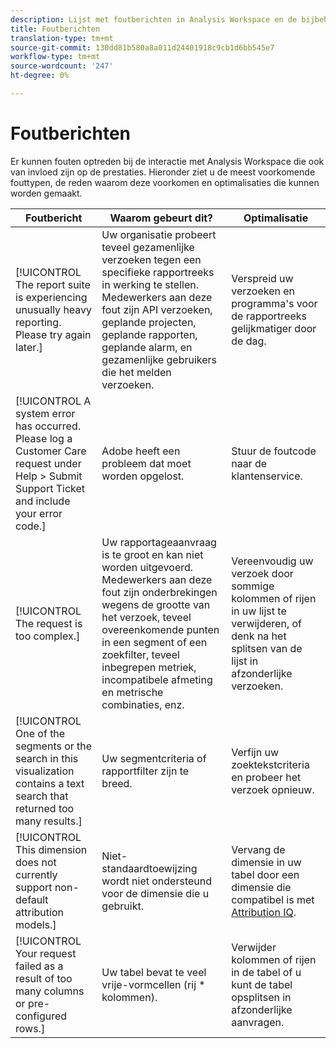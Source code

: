 ```yaml
---
description: Lijst met foutberichten in Analysis Workspace en de bijbehorende componenten
title: Foutberichten
translation-type: tm+mt
source-git-commit: 130dd81b580a8a011d24401918c9cb1d6bb545e7
workflow-type: tm+mt
source-wordcount: '247'
ht-degree: 0%

---
```



# Foutberichten

Er kunnen fouten optreden bij de interactie met Analysis Workspace die ook van invloed zijn op de prestaties. Hieronder ziet u de meest voorkomende fouttypen, de reden waarom deze voorkomen en optimalisaties die kunnen worden gemaakt.

| Foutbericht | Waarom gebeurt dit? | Optimalisatie |
| --- | --- | --- |
| [!UICONTROL The report suite is experiencing unusually heavy reporting. Please try again later.] | Uw organisatie probeert teveel gezamenlijke verzoeken tegen een specifieke rapportreeks in werking te stellen. Medewerkers aan deze fout zijn API verzoeken, geplande projecten, geplande rapporten, geplande alarm, en gezamenlijke gebruikers die het melden verzoeken. | Verspreid uw verzoeken en programma&#39;s voor de rapportreeks gelijkmatiger door de dag. |
| [!UICONTROL A system error has occurred. Please log a Customer Care request under Help > Submit Support Ticket and include your error code.] | Adobe heeft een probleem dat moet worden opgelost. | Stuur de foutcode naar de klantenservice. |
| [!UICONTROL The request is too complex.] | Uw rapportageaanvraag is te groot en kan niet worden uitgevoerd. Medewerkers aan deze fout zijn onderbrekingen wegens de grootte van het verzoek, teveel overeenkomende punten in een segment of een zoekfilter, teveel inbegrepen metriek, incompatibele afmeting en metrische combinaties, enz. | Vereenvoudig uw verzoek door sommige kolommen of rijen in uw lijst te verwijderen, of denk na het splitsen van de lijst in afzonderlijke verzoeken. |
| [!UICONTROL One of the segments or the search in this visualization contains a text search that returned too many results.] | Uw segmentcriteria of rapportfilter zijn te breed. | Verfijn uw zoektekstcriteria en probeer het verzoek opnieuw. |
| [!UICONTROL This dimension does not currently support non-default attribution models.] | Niet-standaardtoewijzing wordt niet ondersteund voor de dimensie die u gebruikt. | Vervang de dimensie in uw tabel door een dimensie die compatibel is met [Attribution IQ](/help/analysis-workspace/attribution/overview.md). |
| [!UICONTROL Your request failed as a result of too many columns or pre-configured rows.] | Uw tabel bevat te veel vrije-vormcellen (rij * kolommen). | Verwijder kolommen of rijen in de tabel of u kunt de tabel opsplitsen in afzonderlijke aanvragen. |